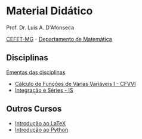# Material Didático

Prof. Dr. Luis A. D'Afonseca

[CEFET-MG](https://www.cefetmg.br/home) -
[Departamento de Matemática](https://www.dm.cefetmg.br)

## Disciplinas

[Ementas das disciplinas](https://www.dm.cefetmg.br/ensino/disciplinas/disciplinas-do-nucleo-de-matematica-grad)

- [Cálculo de Funções de Várias Variáveis I - CFVVI](cfvv1/index.md)
- [Integração e Séries - IS](is/index.md)

## Outros Cursos

- [Introdução ao LaTeX](latex/index.md)
- [Introdução ao Python](python/index.md)

